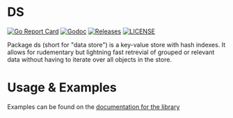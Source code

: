 # DS

[![Go Report Card](https://goreportcard.com/badge/github.com/ecnepsnai/ds?style=flat-square)](https://goreportcard.com/report/github.com/ecnepsnai/ds)
[![Godoc](http://img.shields.io/badge/go-documentation-blue.svg?style=flat-square)](https://pkg.go.dev/github.com/ecnepsnai/ds)
[![Releases](https://img.shields.io/github/release/ecnepsnai/ds/all.svg?style=flat-square)](https://github.com/ecnepsnai/ds/releases)
[![LICENSE](https://img.shields.io/github/license/ecnepsnai/ds.svg?style=flat-square)](https://github.com/ecnepsnai/ds/blob/master/LICENSE)

Package ds (short for "data store") is a key-value store with hash indexes. It allows for rudementary but lightning fast
retrevial of grouped or relevant data without having to iterate over all objects in the store.

# Usage & Examples

Examples can be found on the [documentation for the library](https://pkg.go.dev/github.com/ecnepsnai/ds)
